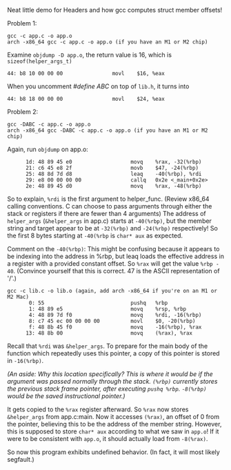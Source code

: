 Neat little demo for Headers and how gcc computes struct member offsets!

Problem 1:
```
gcc -c app.c -o app.o
arch -x86_64 gcc -c app.c -o app.o (if you have an M1 or M2 chip)
```
Examine `objdump -D app.o`, the return value is 16, which is `sizeof(helper_args_t)`
```
44: b8 10 00 00 00                movl    $16, %eax
```
When you uncomment _#define ABC_ on top of `lib.h`, it turns into
```
44: b8 18 00 00 00                movl    $24, %eax
```

Problem 2:
```
gcc -DABC -c app.c -o app.o
arch -x86_64 gcc -DABC -c app.c -o app.o (if you have an M1 or M2 chip)
```

Again, run `objdump` on app.o:

```
      1d: 48 89 45 e0                   movq    %rax, -32(%rbp)
      21: c6 45 e8 2f                   movb    $47, -24(%rbp)
      25: 48 8d 7d d8                   leaq    -40(%rbp), %rdi
      29: e8 00 00 00 00                callq   0x2e <_main+0x2e>
      2e: 48 89 45 d0                   movq    %rax, -48(%rbp)
```

So to explain, `%rdi` is the first argument to helper_func. (Review x86_64 calling conventions. C can choose to pass arguments through either the stack or registers if there are fewer than 4 arguments)
The address of `helper_args` (`&helper_args` in app.c) starts at `-40(%rbp)`, but the member string and target appear to be at `-32(%rbp)` and `-24(%rbp)` respectively! So the first 8 bytes starting at `-40(%rbp` is `char* aux` as expected.

Comment on the `-40(%rbp)`:  This might be confusing because it appears to be indexing into the address in %rbp, but leaq loads the effective address in a register with a provided constant offset. So `%rax` will get the value `%rbp - 40`.
(Convince yourself that this is correct. 47 is the ASCII representation of '/'.)
```
gcc -c lib.c -o lib.o (again, add arch -x86_64 if you're on an M1 or M2 Mac)
       0: 55                            pushq   %rbp
       1: 48 89 e5                      movq    %rsp, %rbp
       4: 48 89 7d f0                   movq    %rdi, -16(%rbp)
       8: c7 45 ec 00 00 00 00          movl    $0, -20(%rbp)
       f: 48 8b 45 f0                   movq    -16(%rbp), %rax
      13: 48 8b 00                      movq    (%rax), %rax
```
Recall that `%rdi` was `&helper_args`. To prepare for the main body of the function which repeatedly uses this pointer, a copy of this pointer is stored in `-16(%rbp)`.

_(An aside: Why this location specifically? This is where it would be if the argument was passed normally through the stack. `(%rbp)` currently stores the previous stack frame pointer, after executing `pushq %rbp`. `-8(%rbp)` would be the saved instructional pointer.)_

It gets copied to the `%rax` register afterward. So `%rax` now stores `&helper_args` from app.c:main. Now it accesses `(%rax)`, an offset of 0 from the pointer, believing this to be the address of the member string. However, this is supposed to store `char* aux` according to what we saw in `app.o`! If it were to be consistent with `app.o`, it should actually load from `-8(%rax)`.

So now this program exhibits undefined behavior. (In fact, it will most likely segfault.)
